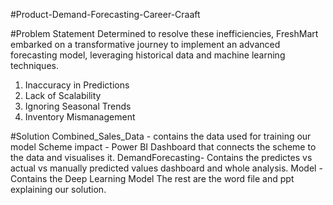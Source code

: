 #Product-Demand-Forecasting-Career-Craaft

#Problem Statement
Determined to resolve these inefficiencies, FreshMart embarked on a transformative journey to implement an advanced forecasting model, leveraging historical data and machine learning techniques.
1. Inaccuracy in Predictions
2. Lack of Scalability
3. Ignoring Seasonal Trends
4. Inventory Mismanagement

#Solution
Combined_Sales_Data - contains the data used for training our model Scheme impact - Power BI Dashboard that connects the scheme to the data and visualises it. DemandForecasting- Contains the predictes vs actual vs manually predicted values dashboard and whole analysis. Model - Contains the Deep Learning Model The rest are the word file and ppt explaining our solution.   
